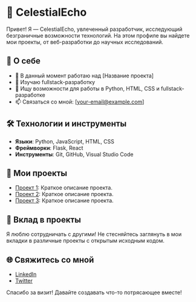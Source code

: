 # 🌌 CelestialEcho

Привет! Я — CelestialEcho, увлеченный разработчик, исследующий безграничные возможности технологий. На этом профиле вы найдете мои проекты, от веб-разработки до научных исследований.

## 🚀 О себе

- 🔭 В данный момент работаю над [Название проекта]
- 🌱 Изучаю fullstack-разработку
- 💼 Ищу возможности для работы в Python, HTML, CSS и fullstack-разработке
- 📫 Связаться со мной: [your-email@example.com]

## 🛠️ Технологии и инструменты

- **Языки**: Python, JavaScript, HTML, CSS
- **Фреймворки**: Flask, React
- **Инструменты**: Git, GitHub, Visual Studio Code

## 📂 Мои проекты

- [Проект 1](ссылка-на-проект): Краткое описание проекта.
- [Проект 2](ссылка-на-проект): Краткое описание проекта.
- [Проект 3](ссылка-на-проект): Краткое описание проекта.

## 🌟 Вклад в проекты

Я люблю сотрудничать с другими! Не стесняйтесь заглянуть в мои вкладки в различные проекты с открытым исходным кодом.

## 🌐 Свяжитесь со мной

- [LinkedIn](ваша-ссылка-на-linkedin)
- [Twitter](ваша-ссылка-на-twitter)

Спасибо за визит! Давайте создавать что-то потрясающее вместе!